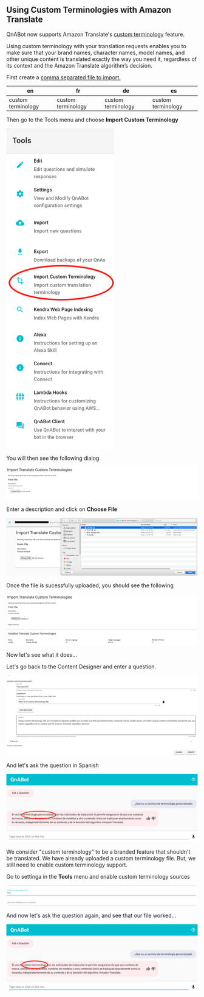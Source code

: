 ## Using Custom Terminologies with Amazon Translate

QnABot now supports Amazon Translate's [custom terminology](https://docs.aws.amazon.com/translate/latest/dg/how-custom-terminology.html) feature.

Using custom terminology with your translation requests enables you to make sure that your brand names, character names, model names, and other unique content is translated exactly the way you need it, regardless of its context and the Amazon Translate algorithm’s decision.


First create a [comma separated file to import.](https://docs.aws.amazon.com/translate/latest/dg/creating-custom-terminology.html)

en | fr | de | es | 
---|-----|---|----
 custom terminology| custom terminology| custom terminology| custom terminology|

Then go to the Tools menu and choose **Import Custom Terminology**

![](./tools.png)

You will then see the following dialog

![](./terminology1.png)

Enter a description and click on **Choose File**


![](./uploadterminology.png)

Once the file is sucessfully uploaded, you should see the following

![](./terminology_uploaded.png)

Now let's see what it does...

Let's go back to the Content Designer and enter a question.


![](./translate_question.png)

And let's ask the question in Spanish

![](./custom_terminology_disabled.png)

We consider "custom terminology" to be a branded feature that shouldn't be translated.  We have already uploaded a custom terminology file.  But, we still need to enable custom terminology support.

Go to settinga in the **Tools** menu and enable custom terminology sources

![](./settings.png)

And now let's ask the question again, and see that our file worked...

![](./custom_terminology_enabled.png)

